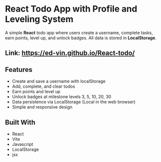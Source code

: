 # React Todo App with Profile and Leveling System

A simple **React** todo app where users create a username, complete tasks, earn points, level up, and unlock badges. All data is stored in **LocalStorage**.

## Link: https://ed-vin.github.io/React-todo/

## Features

- Create and save a username with localStorage
- Add, complete, and clear todos
- Earn points and level up
- Unlock badges at milestone levels 3, 5, 10, 20, 30
- Data persistence via LocalStorage (Local in the web browser)
- Simple and responsive design

## Built With

- React
- Vite
- Javascript
- LocalStorage
- jsx